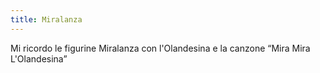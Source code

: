```yaml
---
title: Miralanza
---
```

<span class="newthought">Mi ricordo</span> le figurine Miralanza con l'Olandesina e la canzone “Mira Mira L'Olandesina”